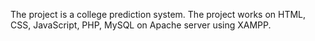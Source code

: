 
The project is a college prediction system.  The project works on HTML, CSS, JavaScript, PHP, MySQL on Apache server using XAMPP. 
